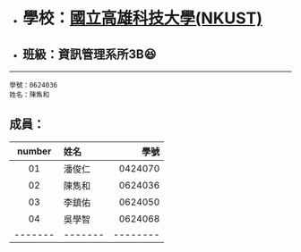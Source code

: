 + # 學校：[國立高雄科技大學(NKUST)](https://www.nkust.edu.tw/)

+ ## 班級：資訊管理系所3B:laughing:

---
```
學號：0624036
姓名：陳雋和
```

## 成員：

| number  |  姓名 | 學號 |
| :------:|:-------| -------:|
| 01      | 潘俊仁 | 0424070 |
| 02      | 陳雋和 | 0624036|
| 03      | 李鎮佑 | 0624050 |
| 04      |吳學智  |  0624068|
| ------- | ------- | -------- |
